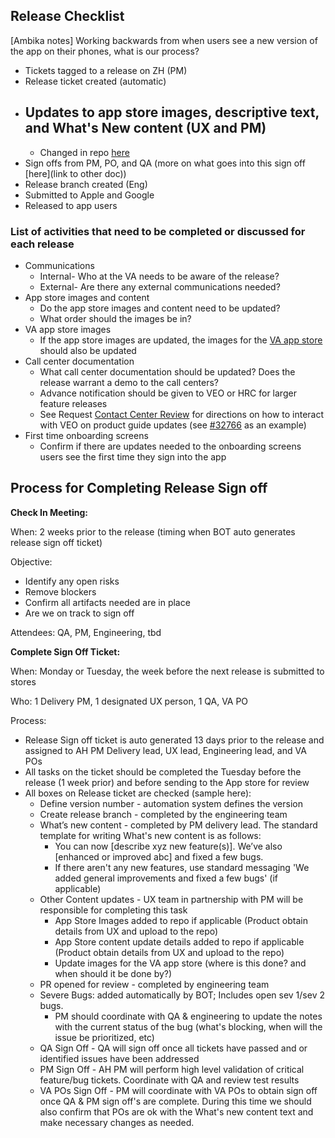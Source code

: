 
## Release Checklist
[Ambika notes]
Working backwards from when users see a new version of the app on their phones, what is our process?

- Tickets tagged to a release on ZH (PM)
- Release ticket created (automatic)
- Updates to app store images, descriptive text, and What's New content (UX and PM)
    - 
    - Changed in repo [here](link)
- Sign offs from PM, PO, and QA (more on what goes into this sign off [here](link to other doc))
- Release branch created (Eng)
- Submitted to Apple and Google
- Released to app users




### List of activities that need to be completed or discussed for each release
- Communications
    - Internal- Who at the VA needs to be aware of the release? 
    - External- Are there any external communications needed? 
- App store images and content
    - Do the app store images and content need to be updated?
    - What order should the images be in? 
- VA app store images
    - If the app store images are updated, the images for the [VA app store](https://mobile.va.gov/appstore/) should also be updated
- Call center documentation
    - What call center documentation should be updated? Does the release warrant a demo to the call centers?
    - Advance notification should be given to VEO or HRC for larger feature releases 
    - See Request [Contact Center Review](https://github.com/department-of-veterans-affairs/va.gov-team/blob/master/platform/contact-center/request-contact-center-review.md) for directions on how to interact with VEO on product guide updates (see [#32766](https://github.com/department-of-veterans-affairs/va.gov-team/issues/32766) as an example)
- First time onboarding screens
     - Confirm if there are updates needed to the onboarding screens users see the first time they sign into the app  


## Process for Completing Release Sign off

**Check In Meeting:**

When: 2 weeks prior to the release (timing when BOT auto generates release sign off ticket)

Objective: 
 - Identify any open risks
 - Remove blockers
 - Confirm all artifacts needed are in place
 - Are we on track to sign off

Attendees:  QA, PM, Engineering, tbd

**Complete Sign Off Ticket:**  

When: Monday or Tuesday, the week before the next release is submitted to stores



Who: 1 Delivery PM, 1 designated UX person, 1 QA, VA PO

Process:

- Release Sign off ticket is auto generated 13 days prior to the release and assigned to AH PM Delivery lead, UX lead, Engineering lead, and VA POs
- All tasks on the ticket should be completed the Tuesday before the release (1 week prior) and before sending to the App store for review
- All boxes on Release ticket are checked (sample here):
    - Define version number - automation system defines the version
    - Create release branch - completed by the engineering team
    - What’s new content - completed by PM delivery lead. The standard template for writing What's new content is as follows:
       - You can now [describe xyz new feature(s)]. We’ve also [enhanced or improved abc] and fixed a few bugs.
       - If there aren't any new features, use standard messaging 'We added general improvements and fixed a few bugs' (if applicable)
   - Other Content updates - UX team in partnership with PM will be responsible for completing this task
      - App Store Images added to repo if applicable (Product obtain details from UX and upload to the repo)
      - App Store content update details added to repo if applicable (Product obtain details from UX and upload to the repo)
      - Update images for the VA app store (where is this done? and when should it be done by?)
   - PR opened for review - completed by engineering team
   - Severe Bugs: added automatically by BOT; Includes open sev 1/sev 2 bugs.  
       - PM should coordinate with QA & engineering to update the notes with the current status of the bug (what's blocking, when will the issue be prioritized,              etc)
   - QA Sign Off - QA will sign off once all tickets have passed and or identified issues have been addressed
   - PM Sign Off - AH PM will perform high level validation of critical feature/bug tickets. Coordinate with QA and review test results
   - VA POs Sign Off - PM will coordinate with VA POs to obtain sign off once QA & PM sign off's are complete. During this time we should also confirm that POs are ok with the What's new content text and make necessary changes as needed.


